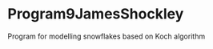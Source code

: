 Program9JamesShockley
=====================

Program for modelling snowflakes based on Koch algorithm
